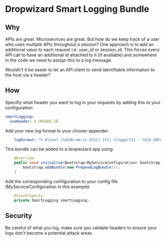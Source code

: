 # Dropwizard Smart Logging Bundle

## Why

APIs are great. Microservices are great. But how do we keep track of a user who uses multiple APIs throughout a session? 
One approach is to add an additional value to each request i.e. user_id or session_id. This forces every API call to have 
an additional id attached to it (if available) and somewhere in the code we need to assign this to a log message.

Wouldn't it be easier to let an API client to send identifiable information to the host via a header?

## How

Specifiy what header you want to log in your requests by adding this to your configuration:

```YAML
smartLogging:
  useHeader: X_UNIQUE_ID
```
Add your new log format to your chosen appender

```YAML
    logFormat: "%-6level [%d{HH:mm:ss.SSS}] [%t] %logger{5} - %X{X_UNIQUE_ID} %msg %n"
```

This bundle can be added to a dropwizard app using:

```java
    @Override
    public void initialize(Bootstrap<MyServiceConfiguration> bootstrap) {
        bootstrap.addBundle(new PrependLogBundle());
    }
```

Add the corresponding configuration to your config file (MyServiceConfiguration in this example)

```java
    @JsonProperty
    private SmartLogging smartLogging;
```

## Security

Be careful of what you log, make sure you validate headers to ensure your logs don't become a potential attack
areas.


